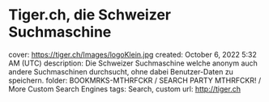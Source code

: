 # Tiger.ch, die Schweizer Suchmaschine

cover: https://tiger.ch/Images/logoKlein.jpg
created: October 6, 2022 5:32 AM (UTC)
description: Die Schweizer Suchmaschine welche anonym auch andere Suchmaschinen durchsucht, ohne dabei Benutzer-Daten zu speichern.
folder: BOOKMRKS-MTHRFCKR / SEARCH PARTY MTHRFCKR! / More Custom Search Engines
tags: Search, custom
url: http://tiger.ch